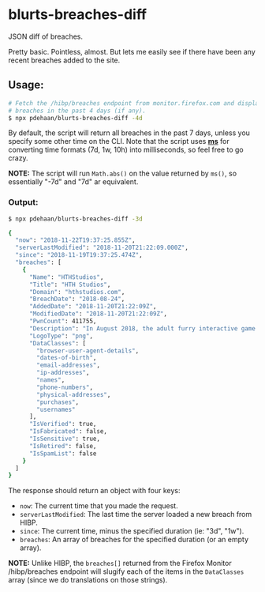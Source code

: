 # blurts-breaches-diff

JSON diff of breaches.

Pretty basic. Pointless, almost. But lets me easily see if there have been any recent breaches added to the site.

## Usage:

```sh
# Fetch the /hibp/breaches endpoint from monitor.firefox.com and display any
# breaches in the past 4 days (if any).
$ npx pdehaan/blurts-breaches-diff -4d
```

By default, the script will return all breaches in the past 7 days, unless you specify some other time on the CLI.
Note that the script uses [**ms**](http://npm.im/ms) for converting time formats (7d, 1w, 10h) into milliseconds,
so feel free to go crazy.

**NOTE:** The script will run `Math.abs()` on the value returned by `ms()`, so essentially "-7d" and "7d" ar equivalent.

### Output:

```sh
$ npx pdehaan/blurts-breaches-diff -3d

{
  "now": "2018-11-22T19:37:25.855Z",
  "serverLastModified": "2018-11-20T21:22:09.000Z",
  "since": "2018-11-19T19:37:25.474Z",
  "breaches": [
    {
      "Name": "HTHStudios",
      "Title": "HTH Studios",
      "Domain": "hthstudios.com",
      "BreachDate": "2018-08-24",
      "AddedDate": "2018-11-20T21:22:09Z",
      "ModifiedDate": "2018-11-20T21:22:09Z",
      "PwnCount": 411755,
      "Description": "In August 2018, the adult furry interactive game creator <a href=\"https://hthstudios.com/\" target=\"_blank\" rel=\"noopener\">HTH Studios</a> suffered a data breach impacting mulitple repositories of customer data. Several months later, the data surfaced on a popular hacking forum and included 411k unique email addresses along with physical and IP addresses, names, orders, salted SHA-1 and salted MD5 hashes. HTH Studios is aware of the incident.",
      "LogoType": "png",
      "DataClasses": [
        "browser-user-agent-details",
        "dates-of-birth",
        "email-addresses",
        "ip-addresses",
        "names",
        "phone-numbers",
        "physical-addresses",
        "purchases",
        "usernames"
      ],
      "IsVerified": true,
      "IsFabricated": false,
      "IsSensitive": true,
      "IsRetired": false,
      "IsSpamList": false
    }
  ]
}
```

The response should return an object with four keys:

- `now`: The current time that you made the request.
- `serverLastModified`: The last time the server loaded a new breach from HIBP.
- `since`: The current time, minus the specified duration (ie: "3d", "1w").
- `breaches`: An array of breaches for the specified duration (or an empty array).

**NOTE:** Unlike HIBP, the `breaches[]` returned from the Firefox Monitor /hibp/breaches endpoint will slugify each of the items in the `DataClasses` array (since we do translations on those strings).
